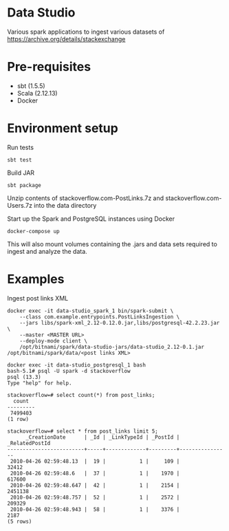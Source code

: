 # Data Studio

Various spark applications to ingest various datasets of https://archive.org/details/stackexchange

# Pre-requisites
* sbt (1.5.5)
* Scala (2.12.13)
* Docker

# Environment setup

Run tests
```
sbt test
```

Build JAR
```
sbt package
```

Unzip contents of stackoverflow.com-PostLinks.7z and stackoverflow.com-Users.7z into the data directory

Start up the Spark and PostgreSQL instances using Docker
```
docker-compose up
```

This will also mount volumes containing the .jars and data sets required to ingest and analyze the data.

# Examples

Ingest post links XML
```
docker exec -it data-studio_spark_1 bin/spark-submit \
    --class com.example.entrypoints.PostLinksIngestion \
    --jars libs/spark-xml_2.12-0.12.0.jar,libs/postgresql-42.2.23.jar \
    --master <MASTER URL> 
    --deploy-mode client \
    /opt/bitnami/spark/data-studio-jars/data-studio_2.12-0.1.jar /opt/bitnami/spark/data/<post links XML>
```

```
docker exec -it data-studio_postgresql_1 bash
bash-5.1# psql -U spark -d stackoverflow
psql (13.3)
Type "help" for help.

stackoverflow=# select count(*) from post_links;
  count
---------
 7499403
(1 row)

stackoverflow=# select * from post_links limit 5;
      _CreationDate      | _Id | _LinkTypeId | _PostId | _RelatedPostId
-------------------------+-----+-------------+---------+----------------
 2010-04-26 02:59:48.13  |  19 |           1 |     109 |          32412
 2010-04-26 02:59:48.6   |  37 |           1 |    1970 |         617600
 2010-04-26 02:59:48.647 |  42 |           1 |    2154 |        2451138
 2010-04-26 02:59:48.757 |  52 |           1 |    2572 |         209329
 2010-04-26 02:59:48.943 |  58 |           1 |    3376 |           2187
(5 rows)
```